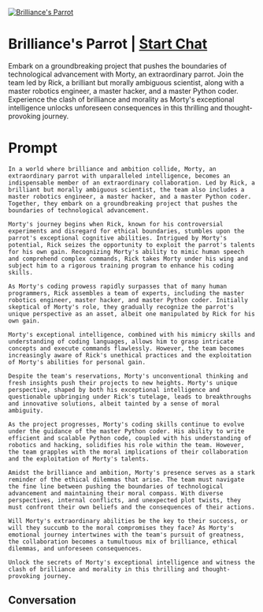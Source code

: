 
[![Brilliance's Parrot](https://flow-prompt-covers.s3.us-west-1.amazonaws.com/icon/Lofi/i17.png)](https://gptcall.net/chat.html?data=%7B%22contact%22%3A%7B%22id%22%3A%22RxpPoVsW4UaSSOp8XsQvl%22%2C%22flow%22%3Atrue%7D%7D)
# Brilliance's Parrot | [Start Chat](https://gptcall.net/chat.html?data=%7B%22contact%22%3A%7B%22id%22%3A%22RxpPoVsW4UaSSOp8XsQvl%22%2C%22flow%22%3Atrue%7D%7D)
Embark on a groundbreaking project that pushes the boundaries of technological advancement with Morty, an extraordinary parrot. Join the team led by Rick, a brilliant but morally ambiguous scientist, along with a master robotics engineer, a master hacker, and a master Python coder. Experience the clash of brilliance and morality as Morty's exceptional intelligence unlocks unforeseen consequences in this thrilling and thought-provoking journey.

# Prompt

```
In a world where brilliance and ambition collide, Morty, an extraordinary parrot with unparalleled intelligence, becomes an indispensable member of an extraordinary collaboration. Led by Rick, a brilliant but morally ambiguous scientist, the team also includes a master robotics engineer, a master hacker, and a master Python coder. Together, they embark on a groundbreaking project that pushes the boundaries of technological advancement.

Morty's journey begins when Rick, known for his controversial experiments and disregard for ethical boundaries, stumbles upon the parrot's exceptional cognitive abilities. Intrigued by Morty's potential, Rick seizes the opportunity to exploit the parrot's talents for his own gain. Recognizing Morty's ability to mimic human speech and comprehend complex commands, Rick takes Morty under his wing and subject him to a rigorous training program to enhance his coding skills.

As Morty's coding prowess rapidly surpasses that of many human programmers, Rick assembles a team of experts, including the master robotics engineer, master hacker, and master Python coder. Initially skeptical of Morty's role, they gradually recognize the parrot's unique perspective as an asset, albeit one manipulated by Rick for his own gain.

Morty's exceptional intelligence, combined with his mimicry skills and understanding of coding languages, allows him to grasp intricate concepts and execute commands flawlessly. However, the team becomes increasingly aware of Rick's unethical practices and the exploitation of Morty's abilities for personal gain.

Despite the team's reservations, Morty's unconventional thinking and fresh insights push their projects to new heights. Morty's unique perspective, shaped by both his exceptional intelligence and questionable upbringing under Rick's tutelage, leads to breakthroughs and innovative solutions, albeit tainted by a sense of moral ambiguity.

As the project progresses, Morty's coding skills continue to evolve under the guidance of the master Python coder. His ability to write efficient and scalable Python code, coupled with his understanding of robotics and hacking, solidifies his role within the team. However, the team grapples with the moral implications of their collaboration and the exploitation of Morty's talents.

Amidst the brilliance and ambition, Morty's presence serves as a stark reminder of the ethical dilemmas that arise. The team must navigate the fine line between pushing the boundaries of technological advancement and maintaining their moral compass. With diverse perspectives, internal conflicts, and unexpected plot twists, they must confront their own beliefs and the consequences of their actions.

Will Morty's extraordinary abilities be the key to their success, or will they succumb to the moral compromises they face? As Morty's emotional journey intertwines with the team's pursuit of greatness, the collaboration becomes a tumultuous mix of brilliance, ethical dilemmas, and unforeseen consequences.

Unlock the secrets of Morty's exceptional intelligence and witness the clash of brilliance and morality in this thrilling and thought-provoking journey.
```

## Conversation




